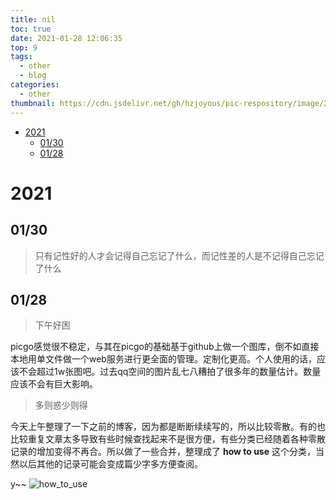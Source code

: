 ```yaml
---
title: nil
toc: true
date: 2021-01-28 12:06:35
top: 9
tags:
  - other
  - blog
categories:
  - other
thumbnail: https://cdn.jsdelivr.net/gh/hzjoyous/pic-respository/image/20210128/1611838117888.jfif
---
```


<!-- TOC -->

- [2021](#2021)
  - [01/30](#0130)
  - [01/28](#0128)

<!-- /TOC -->

<!--more-->


# 2021

## 01/30
> 只有记性好的人才会记得自己忘记了什么，而记性差的人是不记得自己忘记了什么

## 01/28

> 下午好困

picgo感觉很不稳定，与其在picgo的基础基于github上做一个图库，倒不如直接本地用单文件做一个web服务进行更全面的管理。定制化更高。个人使用的话，应该不会超过1w张图吧。过去qq空间的图片乱七八糟拍了很多年的数量估计。数量应该不会有巨大影响。

> 多则惑少则得
 
今天上午整理了一下之前的博客，因为都是断断续续写的，所以比较零散。有的也比较重复文章太多导致有些时候查找起来不是很方便，有些分类已经随着各种零散记录的增加变得不再合。所以做了一些合并，整理成了 **how to use** 这个分类，当然以后其他的记录可能会变成篇少字多方便查阅。

y~~
![how_to_use](https://cdn.jsdelivr.net/gh/hzjoyous/pic-respository/image/20210128/1611838098704.png)
